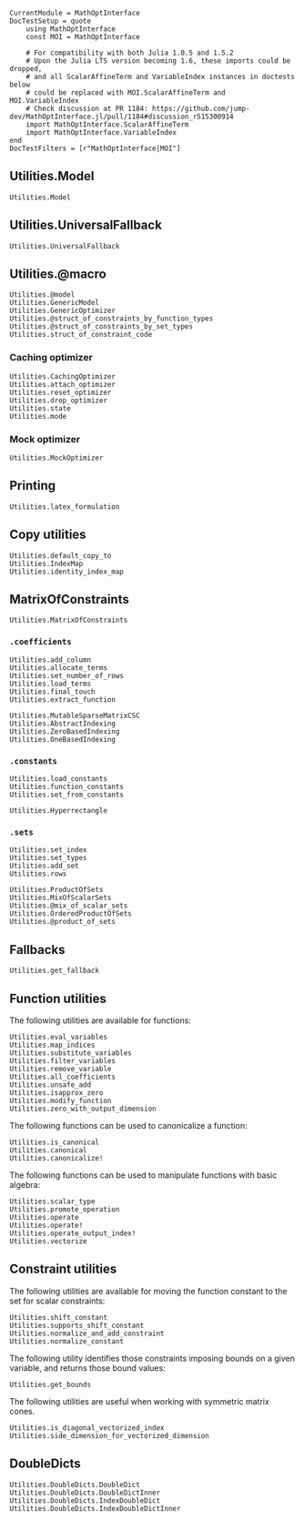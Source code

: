 ```@meta
CurrentModule = MathOptInterface
DocTestSetup = quote
    using MathOptInterface
    const MOI = MathOptInterface

    # For compatibility with both Julia 1.0.5 and 1.5.2
    # Upon the Julia LTS version becoming 1.6, these imports could be dropped,
    # and all ScalarAffineTerm and VariableIndex instances in doctests below
    # could be replaced with MOI.ScalarAffineTerm and MOI.VariableIndex
    # Check discussion at PR 1184: https://github.com/jump-dev/MathOptInterface.jl/pull/1184#discussion_r515300914
    import MathOptInterface.ScalarAffineTerm
    import MathOptInterface.VariableIndex
end
DocTestFilters = [r"MathOptInterface|MOI"]
```

## Utilities.Model

```@docs
Utilities.Model
```

## Utilities.UniversalFallback

```@docs
Utilities.UniversalFallback
```

## Utilities.@macro

```@docs
Utilities.@model
Utilities.GenericModel
Utilities.GenericOptimizer
Utilities.@struct_of_constraints_by_function_types
Utilities.@struct_of_constraints_by_set_types
Utilities.struct_of_constraint_code
```

### Caching optimizer

```@docs
Utilities.CachingOptimizer
Utilities.attach_optimizer
Utilities.reset_optimizer
Utilities.drop_optimizer
Utilities.state
Utilities.mode
```

### Mock optimizer

```@docs
Utilities.MockOptimizer
```

## Printing

```@docs
Utilities.latex_formulation
```

## Copy utilities

```@docs
Utilities.default_copy_to
Utilities.IndexMap
Utilities.identity_index_map
```

## MatrixOfConstraints

```@docs
Utilities.MatrixOfConstraints
```

### `.coefficients`

```@docs
Utilities.add_column
Utilities.allocate_terms
Utilities.set_number_of_rows
Utilities.load_terms
Utilities.final_touch
Utilities.extract_function
```

```@docs
Utilities.MutableSparseMatrixCSC
Utilities.AbstractIndexing
Utilities.ZeroBasedIndexing
Utilities.OneBasedIndexing
```

### `.constants`

```@docs
Utilities.load_constants
Utilities.function_constants
Utilities.set_from_constants
```

```@docs
Utilities.Hyperrectangle
```

### `.sets`

```@docs
Utilities.set_index
Utilities.set_types
Utilities.add_set
Utilities.rows
```

```@docs
Utilities.ProductOfSets
Utilities.MixOfScalarSets
Utilities.@mix_of_scalar_sets
Utilities.OrderedProductOfSets
Utilities.@product_of_sets
```

## Fallbacks

```@docs
Utilities.get_fallback
```

## Function utilities

The following utilities are available for functions:

```@docs
Utilities.eval_variables
Utilities.map_indices
Utilities.substitute_variables
Utilities.filter_variables
Utilities.remove_variable
Utilities.all_coefficients
Utilities.unsafe_add
Utilities.isapprox_zero
Utilities.modify_function
Utilities.zero_with_output_dimension
```

The following functions can be used to canonicalize a function:

```@docs
Utilities.is_canonical
Utilities.canonical
Utilities.canonicalize!
```

The following functions can be used to manipulate functions with basic algebra:

```@docs
Utilities.scalar_type
Utilities.promote_operation
Utilities.operate
Utilities.operate!
Utilities.operate_output_index!
Utilities.vectorize
```

## Constraint utilities

The following utilities are available for moving the function constant to the
set for scalar constraints:

```@docs
Utilities.shift_constant
Utilities.supports_shift_constant
Utilities.normalize_and_add_constraint
Utilities.normalize_constant
```

The following utility identifies those constraints imposing bounds on a given
variable, and returns those bound values:
```@docs
Utilities.get_bounds
```

The following utilities are useful when working with symmetric matrix cones.
```@docs
Utilities.is_diagonal_vectorized_index
Utilities.side_dimension_for_vectorized_dimension
```

## DoubleDicts

```@docs
Utilities.DoubleDicts.DoubleDict
Utilities.DoubleDicts.DoubleDictInner
Utilities.DoubleDicts.IndexDoubleDict
Utilities.DoubleDicts.IndexDoubleDictInner
```
